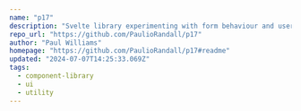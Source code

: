 ```yaml
---
name: "p17"
description: "Svelte library experimenting with form behaviour and user interaction (layout and style uses UK GDS as a guide)"
repo_url: "https://github.com/PaulioRandall/p17"
author: "Paul Williams"
homepage: "https://github.com/PaulioRandall/p17#readme"
updated: "2024-07-07T14:25:33.069Z"
tags: 
  - component-library
  - ui
  - utility
---
```

